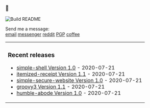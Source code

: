 ### 🤔

![Build README](https://github.com/dqdang/dqdang/workflows/Build%20README/badge.svg)

Send me a message: <br />
<a href="mailto:dqdang17@gmail.com">email</a>
<a href="https://www.m.me/dqdang1" target="_blank">messenger</a>
<a href="https://www.reddit.com/user/outsidefarmland" target="_blank">reddit</a>
<a href="https://raw.githubusercontent.com/dqdang/dqdang.github.io/master/derek-dang.asc" target="_blank">PGP</a>
<a href="https://www.buymeacoffee.com/dqdang" target="_blank">coffee</a>

<table><tr><td valign="top">

### Recent releases
<!-- recent_releases starts -->
* [simple-shell Version 1.0](https://github.com/dqdang/simple-shell/releases/tag/v1.0) - 2020-07-21
* [itemized-receipt Version 1.1](https://github.com/dqdang/itemized-receipt/releases/tag/v1.1) - 2020-07-21
* [simple-secure-website Version 1.0](https://github.com/dqdang/simple-secure-website/releases/tag/v1.0) - 2020-07-21
* [groovy3 Version 1.1](https://github.com/dqdang/groovy3/releases/tag/v1.1) - 2020-07-21
* [humble-abode Version 1.0](https://github.com/dqdang/humble-abode/releases/tag/v1.0) - 2020-07-21
<!-- recent_releases ends -->

</td></tr></table>
